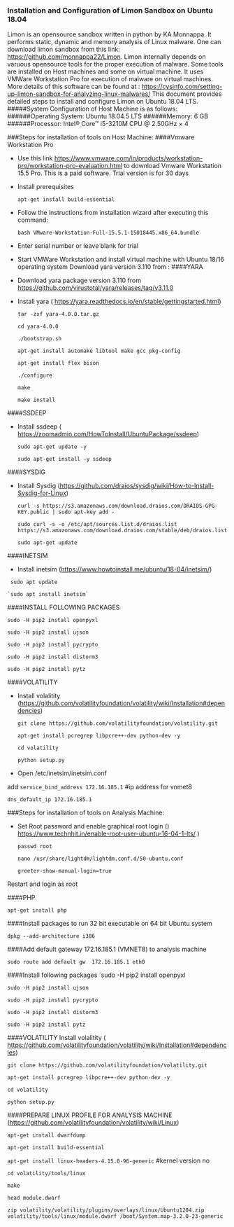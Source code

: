 ### Installation and Configuration of Limon Sandbox on Ubuntu 18.04
Limon is an opensource sandbox written in python by KA Monnappa. It performs static, dynamic and memory analysis of Linux malware. One can download limon sandbox from this link: https://github.com/monnappa22/Limon.
Limon internally depends on varuous opensource tools for the proper execution of malware. Some tools are installed on Host machines and some on virtual machine. It uses VMWare Workstation Pro for execution of malware on virtual machines. More details of this software can be found at :  https://cysinfo.com/setting-up-limon-sandbox-for-analyzing-linux-malwares/
This document provides detailed steps to install and configure Limon on Ubuntu 18.04 LTS. 
#####System Configuration of Host Machine is as follows:
######Operating System: Ubuntu 18.04.5 LTS
######Memory: 6 GB
######Processor: Intel® Core™ i5-3210M CPU @ 2.50GHz × 4

###Steps for installation of tools on Host Machine:
####Vmware Workstation Pro
- Use this link https://www.vmware.com/in/products/workstation-pro/workstation-pro-evaluation.html to download Vmware Workstation 15.5 Pro. This is a paid software. Trial version is for 30 days
- Install prerequisites 

	`apt-get install build-essential`
- Follow the instructions from installation wizard after executing this command:

	`bash VMware-Workstation-Full-15.5.1-15018445.x86_64.bundle`
- Enter serial number or leave blank for trial
- Start VMWare Workstation and install virtual machine with Ubuntu 18/16 operating system
Download yara version 3.110 from : 
####YARA
- Download yara package version 3.110 from  https://github.com/virustotal/yara/releases/tag/v3.11.0
- Install yara ( https://yara.readthedocs.io/en/stable/gettingstarted.html)

	`tar -zxf yara-4.0.0.tar.gz`

	`cd yara-4.0.0`

	`./bootstrap.sh`

	`apt-get install automake libtool make gcc pkg-config`

	`apt-get install flex bison`

	`./configure`

	`make`

	`make install`

####SSDEEP
- Install ssdeep ( https://zoomadmin.com/HowToInstall/UbuntuPackage/ssdeep)

	`sudo apt-get update -y` 

	`sudo apt-get install -y ssdeep` 

####SYSDIG
- Install Sysdig (https://github.com/draios/sysdig/wiki/How-to-Install-Sysdig-for-Linux)

	`curl -s https://s3.amazonaws.com/download.draios.com/DRAIOS-GPG-KEY.public | sudo apt-key add - ` 

	`sudo curl -s -o /etc/apt/sources.list.d/draios.list https://s3.amazonaws.com/download.draios.com/stable/deb/draios.list`  

	`sudo apt-get update`

####INETSIM
- Install inetsim (https://www.howtoinstall.me/ubuntu/18-04/inetsim/)
 
 ` sudo apt update`
	
	`sudo apt install inetsim`

####INSTALL FOLLOWING PACKAGES

`sudo -H pip2 install openpyxl`

`sudo -H pip2 install ujson`

`sudo -H pip2 install pycrypto`

`sudo -H pip2 install distorm3`

`sudo -H pip2 install pytz`    

####VOLATILITY
- Install volalitity (https://github.com/volatilityfoundation/volatility/wiki/Installation#dependencies)

	`git clone https://github.com/volatilityfoundation/volatility.git`

	`apt-get install pcregrep libpcre++-dev python-dev -y`

	`cd volatility`

	`python setup.py`

- Open /etc/inetsim/inetsim.conf

add `service_bind_address 172.16.185.1` #ip address for vnmet8

`dns_default_ip 172.16.185.1`

###Steps for installation of tools on Analysis Machine:
- Set Root password and enable graphical root login ()
https://www.technhit.in/enable-root-user-ubuntu-16-04-1-lts/ )

	`passwd root`

	`nano /usr/share/lightdm/lightdm.conf.d/50-ubuntu.conf`

	`greeter-show-manual-login=true`

Restart and login as root

####PHP

`apt-get install php`

####Install packages to run 32 bit executable on 64 bit Ubuntu system

`dpkg --add-architecture i386`

####Add default gateway 172.16.185.1 (VMNET8) to analysis machine

`sudo route add default gw  172.16.185.1 eth0`

####Install following packages 
`sudo -H pip2 install openpyxl

`sudo -H pip2 install ujson`

`sudo -H pip2 install pycrypto`

`sudo -H pip2 install distorm3`

`sudo -H pip2 install pytz`    

####VOLATILITY
Install volalitity ( https://github.com/volatilityfoundation/volatility/wiki/Installation#dependencies)

`git clone https://github.com/volatilityfoundation/volatility.git`

`apt-get install pcregrep libpcre++-dev python-dev -y`

`cd volatility`

`python setup.py`

####PREPARE LINUX PROFILE FOR ANALYSIS MACHINE
(https://github.com/volatilityfoundation/volatility/wiki/Linux)

`apt-get install dwarfdump`

`apt-get install build-essential`

`apt-get install linux-headers-4.15.0-96-generic` #kernel version no

`cd volatility/tools/linux`

`make`

`head module.dwarf`

`zip volatility/volatility/plugins/overlays/linux/Ubuntu1204.zip volatility/tools/linux/module.dwarf /boot/System.map-3.2.0-23-generic`

